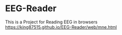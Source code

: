 # EEG-Reader

This is a Project for Reading EEG in browsers
https://king87515.github.io/EEG-Reader/web/mne.html

